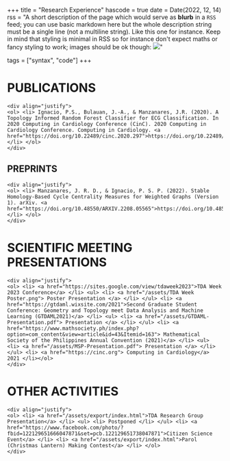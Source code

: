 +++
title = "Research Experience"
hascode = true
date = Date(2022, 12, 14)
rss = "A short description of the page which would serve as **blurb** in a `RSS` feed; you can use basic markdown here but the whole description string must be a single line (not a multiline string). Like this one for instance. Keep in mind that styling is minimal in RSS so for instance don't expect maths or fancy styling to work; images should be ok though: ![](https://upload.wikimedia.org/wikipedia/en/3/32/Rick_and_Morty_opening_credits.jpeg)"

tags = ["syntax", "code"]
+++


# PUBLICATIONS

~~~
<div align="justify">
<ol> <li> Ignacio, P.S., Bulauan, J.-A., & Manzanares, J.R. (2020). A Topology Informed Random Forest Classifier for ECG Classification. In 2020 Computing in Cardiology Conference (CinC). 2020 Computing in Cardiology Conference. Computing in Cardiology. <a href="https://doi.org/10.22489/cinc.2020.297">https://doi.org/10.22489/cinc.2020.297</a> </li> </ol>
</div>
~~~

## PREPRINTS

~~~
<div align="justify">
<ol> <li> Manzanares, J. R. D., & Ignacio, P. S. P. (2022). Stable Homology-Based Cycle Centrality Measures for Weighted Graphs (Version 1). arXiv. <a href="https://doi.org/10.48550/ARXIV.2208.05565">https://doi.org/10.48550/ARXIV.2208.05565</a> </li> </ol>
</div>
~~~

# SCIENTIFIC MEETING PRESENTATIONS

~~~
<div align="justify">
<ol> <li> <a href="https://sites.google.com/view/tdaweek2023">TDA Week 2023 Conference</a> </li> <ul> <li> <a href="/assets/TDA Week Poster.png"> Poster Presentation </a> </li> </ul> <li> <a href="https://gtdaml.wixsite.com/2021">Second Graduate Student Conference: Geometry and Topology meet Data Analysis and Machine Learning (GTDAML2021)</a> </li> <ul> <li> <a href="/assets/GTDAML-Presentation.pdf"> Presentation </a> </li> </ul> <li> <a href="https://www.mathsociety.ph/index.php?option=com_content&view=article&id=43&Itemid=163"> Mathematical Society of the Philippines Annual Convention (2021)</a> </li> <ul> <li> <a href="/assets/MSP-Presentation.pdf"> Presentation </a> </li> </ul> <li> <a href="https://cinc.org"> Computing in Cardiology</a> 2021 </li></ol>
</div>
~~~

# OTHER ACTIVITIES

~~~
<div align="justify">
<ol> <li> <a href="/assets/export/index.html">TDA Research Group Presentation</a> </li> <ul> <li> Postponed </li> </ul> <li> <a href="https://www.facebook.com/photo/?fbid=122129651666047871&set=pcb.122129651738047871">Citizen Science Event</a> </li> <li> <a href="/assets/export/index.html">Parol (Christmas Lantern) Making Contest</a> </li> </ol>
</div>
~~~

